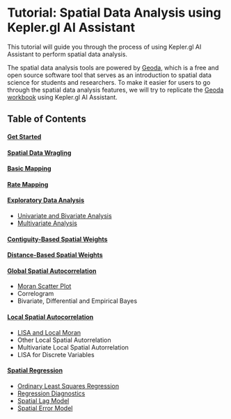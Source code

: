 # Tutorial: Spatial Data Analysis using Kepler.gl AI Assistant

This tutorial will guide you through the process of using Kepler.gl AI Assistant to perform spatial data analysis.

The spatial data analysis tools are powered by [Geoda](https://geodacenter.github.io/geoda-lib/), which is a free and open source software tool that serves as an introduction to spatial data science for students and researchers. To make it easier for users to go through the spatial data analysis features, we will try to replicate the [Geoda workbook](https://geodacenter.github.io/documentation.html) using Kepler.gl AI Assistant.

## Table of Contents

#### [Get Started](./get-started.md)

#### [Spatial Data Wragling](./spatial-data-wragling.md)

#### [Basic Mapping](./basic-mapping.md)

#### [Rate Mapping](./rate-mapping.md)

#### [Exploratory Data Analysis](./exploratory-data-analysis.md)

- [Univariate and Bivariate Analysis](./univariate-and-bivariate-analysis.md)
- [Multivariate Analysis](./multivariate-analysis.md)

#### [Contiguity-Based Spatial Weights](./contiguity-based-spatial-weights.md)

#### [Distance-Based Spatial Weights](./distance-based-spatial-weights.md)

#### [Global Spatial Autocorrelation](./global-spatial-autocorrelation.md)

- [Moran Scatter Plot](./moran-scatter-plot.md)
- Correlogram
- Bivariate, Differential and Empirical Bayes

#### [Local Spatial Autocorrelation](./local-spatial-autocorrelation.md)

- [LISA and Local Moran](./local-moran-i.md)
- Other Local Spatial Autorrelation
- Multivariate Local Spatial Autorrelation
- LISA for Discrete Variables

#### [Spatial Regression](./spatial-regression.md)

- [Ordinary Least Squares Regression](./ordinary-least-squares-regression.md)
- [Regression Diagnostics](./regression-diagnostics.md)
- [Spatial Lag Model](./spatial-lag-model.md)
- [Spatial Error Model](./spatial-error-model.md)
